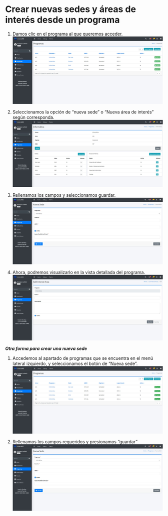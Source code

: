 # Crear nuevas sedes y áreas de interés desde un programa

1. Damos clic en el programa al que queremos acceder.
![Modulo programas](/docs/resources/sede_1.jpg)

2. Seleccionamos la opción de “nueva sede” o “Nueva área de interés” según corresponda.
![Modulo programas](/docs/resources/sede_2.jpg)

3. Rellenamos los campos y seleccionamos guardar.
![Modulo programas](/docs/resources/sede_3.jpg)

4. Ahora, podremos visualizarlo en la vista detallada del programa.
![Modulo programas](/docs/resources/sede_4.jpg)

___Otra forma para crear una nueva sede___

1. Accedemos al apartado de programas que se encuentra en el menú lateral izquierdo, y seleccionamos el botón de “Nueva sede”.
![Modulo programas](/docs/resources/ps_1.jpg)

2. Rellenamos los campos requeridos y presionamos “guardar”
![Modulo programas](/docs/resources/ps_2.jpg)

